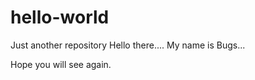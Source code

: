 # hello-world
Just another repository
Hello there.... My name is Bugs...

Hope you will see again. 
